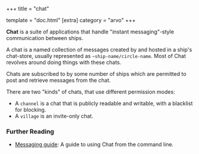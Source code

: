 +++
title = "chat"

template = "doc.html"
[extra]
category = "arvo"
+++

**Chat** is a suite of applications that handle "instant messaging"-style communication between ships.

A chat is a named collection of messages created by and hosted in a ship's chat-store, usually represented as `~ship-name/circle-name`. Most of Chat revolves around doing things with these chats.

Chats are subscribed to by some number of ships which are permitted to post and retrieve messages from the chat.

There are two "kinds" of chats, that use different permission modes:

 * A `channel` is a chat that is publicly readable and writable, with a blacklist for blocking.
 * A `village` is an invite-only chat.

### Further Reading

- [Messaging guide](@/using/operations/using-your-ship.md#messaging): A guide to using Chat from the command line.
